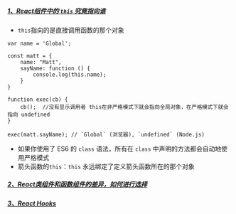 ##### [1、React组件中的 `this` 究竟指向谁](https://zhuanlan.zhihu.com/p/37911534)

- `this`指向的是直接调用函数的那个对象
```
var name = 'Global';

const matt = {
    name: "Matt",
    sayName: function () {
        console.log(this.name);
    }
}

function exec(cb) {
    cb();  //没有显示调用者 this在非严格模式下就会指向全局对象，在严格模式下就会指向 undefined
}

exec(matt.sayName); // `Global` (浏览器), `undefined` (Node.js)
```
- 如果你使用了 ES6 的 `class` 语法，所有在 `class` 中声明的方法都会自动地使用严格模式
- 箭头函数的`this`：`this` 永远绑定了定义箭头函数所在的那个对象


    
##### [2、React类组件和函数组件的差异，如何进行选择](https://zhuanlan.zhihu.com/p/62767474)

##### [3、React Hooks](https://juejin.im/post/5ceb36dd51882530be7b1585#heading-16)
